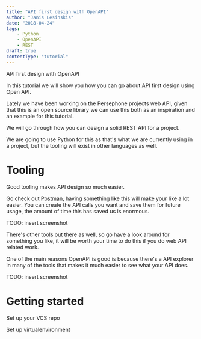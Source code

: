 ```yaml
---
title: "API first design with OpenAPI"
author: "Janis Lesinskis"
date: "2018-04-24"
tags:
    - Python
    - OpenAPI
    - REST
draft: true
contentType: "tutorial"
---
```


API first design with OpenAPI

In this tutorial we will show you how you can go about API first design using Open API.

<!-- end excerpt -->

Lately we have been working on the Persephone projects web API, given that this is an open source library we can use this both as an inspiration and an example for this tutorial.

We will go through how you can design a solid REST API for a project.

We are going to use Python for this as that's what we are currently using in a project, but the tooling will exist in other languages as well.




# Tooling
Good tooling makes API design so much easier.

Go check out [Postman](), having something like this will make your like a lot easier.
You can create the API calls you want and save them for future usage, the amount of time this has saved us is enormous.

TODO: insert screenshot

There's other tools out there as well, so go have a look around for something you like, it will be worth your time to do this if you do web API related work.


One of the main reasons OpenAPI is good is because there's a API explorer in many of the tools that makes it much easier to see what your API does.


TODO: insert screenshot


# Getting started

Set up your VCS repo

Set up virtualenvironment